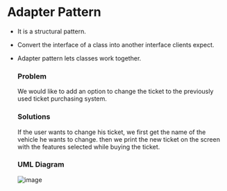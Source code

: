 # Adapter Pattern
  - It is a structural pattern.
  - Convert the interface of a class into another interface clients expect.
  - Adapter pattern lets classes work together.

    <h3>Problem</h3>
        We would like to add an option to change the ticket to the previously used ticket purchasing system.

    <h3>Solutions</h3>
        If the user wants to change his ticket, we first get the name of the vehicle he wants to change. then we print the new ticket on the screen with the features selected while buying the ticket.

    <h3>UML Diagram</h3>

    ![image](https://github.com/ErkanOzcanoglu/DesignPatterns/assets/98085368/c90331bb-8e2b-45be-ae6b-d0a370f611bb)
